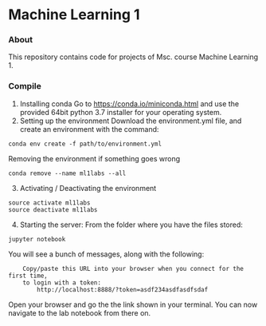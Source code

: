 # Machine Learning 1

### About
This repository contains code for projects of Msc. course Machine Learning 1.

### Compile
1. Installing conda
Go to https://conda.io/miniconda.html and use the provided 64bit python 3.7 installer for your operating system.
2. Setting up the environment
Download the environment.yml file, and create an environment with the command:
```
conda env create -f path/to/environment.yml
```
Removing the environment if something goes wrong
```
conda remove --name ml1labs --all
```
3. Activating / Deactivating the environment
```
source activate ml1labs
source deactivate ml1labs
```
4. Starting the server:
From the folder where you have the files stored:
```
jupyter notebook
```
You will see a bunch of messages, along with the following:
```
    Copy/paste this URL into your browser when you connect for the first time,
    to login with a token:
        http://localhost:8888/?token=asdf234asdfasdfsdaf
```
Open your browser and go the the link shown in your terminal. You can now navigate to the lab notebook from there on.
